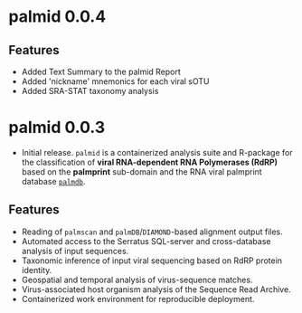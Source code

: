 # palmid 0.0.4

## Features

- Added Text Summary to the palmid Report
- Added 'nickname' mnemonics for each viral sOTU
- Added SRA-STAT taxonomy analysis

# palmid 0.0.3

- Initial release. `palmid` is a containerized analysis suite and R-package for the classification of **viral RNA-dependent RNA Polymerases (RdRP)** based on the **palmprint** sub-domain and the RNA viral palmprint database [`palmdb`](https://github.com/rcedgar/palmdb).

## Features

- Reading of `palmscan` and `palmDB`/`DIAMOND`-based alignment output files.
- Automated access to the Serratus SQL-server and cross-database analysis of input sequences.
- Taxonomic inference of input viral sequencing based on RdRP protein identity.
- Geospatial and temporal analysis of virus-sequence matches.
- Virus-associated host organism analysis of the Sequence Read Archive.
- Containerized work environment for reproducible deployment.